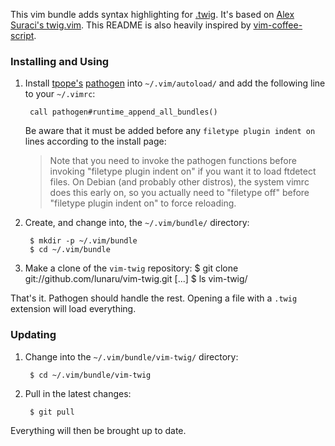This vim bundle adds syntax highlighting for [.twig]. It's based on [Alex Suraci's twig.vim][twigvim]. This README is also heavily inspired by [vim-coffee-script].

[.twig]: http://twig.sensiolabs.org/
[twigvim]: http://darcsden.com/daniel/dotfiles/browse/.vim/syntax/twig.vim
[vim-coffee-script]: https://github.com/kchmck/vim-coffee-script

### Installing and Using

1. Install [tpope's][tpope] [pathogen] into `~/.vim/autoload/` and add the
   following line to your `~/.vimrc`:

        call pathogen#runtime_append_all_bundles()

     Be aware that it must be added before any `filetype plugin indent on`
     lines according to the install page:

     > Note that you need to invoke the pathogen functions before invoking
     > "filetype plugin indent on" if you want it to load ftdetect files. On
     > Debian (and probably other distros), the system vimrc does this early on,
     > so you actually need to "filetype off" before "filetype plugin indent on"
     > to force reloading.

[pathogen]: http://www.vim.org/scripts/script.php?script_id=2332
[tpope]: http://github.com/tpope/vim-pathogen

2. Create, and change into, the `~/.vim/bundle/` directory:

        $ mkdir -p ~/.vim/bundle
        $ cd ~/.vim/bundle

3. Make a clone of the `vim-twig` repository:
        $ git clone git://github.com/lunaru/vim-twig.git
        [...]
        $ ls
        vim-twig/

That's it. Pathogen should handle the rest. Opening a file with a `.twig`
extension will load everything.

### Updating

1. Change into the `~/.vim/bundle/vim-twig/` directory:

        $ cd ~/.vim/bundle/vim-twig

2. Pull in the latest changes:

        $ git pull

Everything will then be brought up to date.
